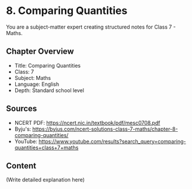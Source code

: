 # 8. Comparing Quantities

You are a subject-matter expert creating structured notes for Class 7 - Maths.

## Chapter Overview
- Title: Comparing Quantities
- Class: 7
- Subject: Maths
- Language: English
- Depth: Standard school level

## Sources
- NCERT PDF: https://ncert.nic.in/textbook/pdf/mesc0708.pdf
- Byju's: https://byjus.com/ncert-solutions-class-7-maths/chapter-8-comparing-quantities/
- YouTube: https://www.youtube.com/results?search_query=comparing-quantities+class+7+maths

## Content
(Write detailed explanation here)
